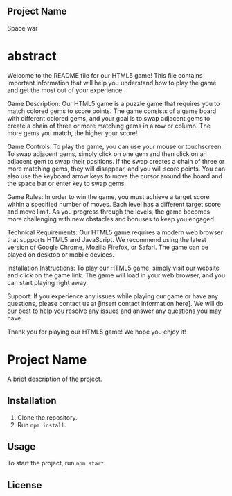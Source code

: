 ## Project Name
Space war

# abstract
Welcome to the README file for our HTML5 game! This file contains important information that will help you understand how to play the game and get the most out of your experience.

Game Description:
Our HTML5 game is a puzzle game that requires you to match colored gems to score points. The game consists of a game board with different colored gems, and your goal is to swap adjacent gems to create a chain of three or more matching gems in a row or column. The more gems you match, the higher your score!

Game Controls:
To play the game, you can use your mouse or touchscreen. To swap adjacent gems, simply click on one gem and then click on an adjacent gem to swap their positions. If the swap creates a chain of three or more matching gems, they will disappear, and you will score points. You can also use the keyboard arrow keys to move the cursor around the board and the space bar or enter key to swap gems.

Game Rules:
In order to win the game, you must achieve a target score within a specified number of moves. Each level has a different target score and move limit. As you progress through the levels, the game becomes more challenging with new obstacles and bonuses to keep you engaged.

Technical Requirements:
Our HTML5 game requires a modern web browser that supports HTML5 and JavaScript. We recommend using the latest version of Google Chrome, Mozilla Firefox, or Safari. The game can be played on desktop or mobile devices.

Installation Instructions:
To play our HTML5 game, simply visit our website and click on the game link. The game will load in your web browser, and you can start playing right away.

Support:
If you experience any issues while playing our game or have any questions, please contact us at [insert contact information here]. We will do our best to help you resolve any issues and answer any questions you may have.

Thank you for playing our HTML5 game! We hope you enjoy it!
# Project Name

A brief description of the project.

## Installation

1. Clone the repository.
2. Run `npm install`.

## Usage

To start the project, run `npm start`.

## License